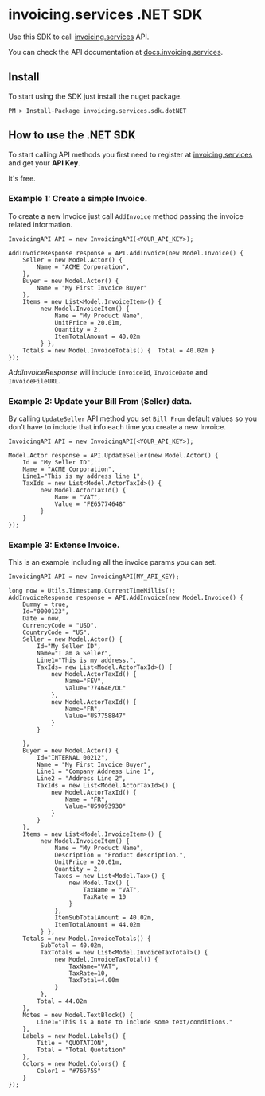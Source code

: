 # invoicing.services .NET SDK

Use this SDK to call [invoicing.services](https://invoicing.services/) API.

You can check the API documentation at [docs.invoicing.services](http://docs.invoicing.services/).


## Install

To start using the SDK just install the nuget package.

`PM > Install-Package invoicing.services.sdk.dotNET`

## How to use the .NET SDK

To start calling API methods you first need to register at [invoicing.services](https://invoicing.services/) and get your **API Key**.

It's free.

### Example 1: Create a simple Invoice.

To create a new Invoice just call `AddInvoice` method passing the invoice related information.

```net
InvoicingAPI API = new InvoicingAPI(<YOUR_API_KEY>);

AddInvoiceResponse response = API.AddInvoice(new Model.Invoice() {
    Seller = new Model.Actor() {
        Name = "ACME Corporation",
    },
    Buyer = new Model.Actor() {
        Name = "My First Invoice Buyer"
    },
    Items = new List<Model.InvoiceItem>() {
         new Model.InvoiceItem() {
             Name = "My Product Name",
             UnitPrice = 20.01m,
             Quantity = 2,
             ItemTotalAmount = 40.02m
         } },
    Totals = new Model.InvoiceTotals() {  Total = 40.02m }
});

```

*AddInvoiceResponse* will include `InvoiceId`, `InvoiceDate` and `InvoiceFileURL`.


### Example 2: Update your Bill From (Seller) data.

By calling `UpdateSeller` API method you set `Bill From` default values so you don’t have to include that info each time you create a new Invoice.

```
InvoicingAPI API = new InvoicingAPI(<YOUR_API_KEY>);

Model.Actor response = API.UpdateSeller(new Model.Actor() {
    Id = "My Seller ID",
    Name = "ACME Corporation",
    Line1="This is my address line 1",
    TaxIds = new List<Model.ActorTaxId>() {
         new Model.ActorTaxId() {
             Name = "VAT",
             Value = "FE65774648"
         }
    }
});
```

### Example 3: Extense Invoice.

This is an example including all the invoice params you can set.

```
InvoicingAPI API = new InvoicingAPI(MY_API_KEY);

long now = Utils.Timestamp.CurrentTimeMillis();
AddInvoiceResponse response = API.AddInvoice(new Model.Invoice() {
    Dummy = true,
    Id="0000123",
    Date = now,
    CurrencyCode = "USD",
    CountryCode = "US",
    Seller = new Model.Actor() {
        Id="My Seller ID",
        Name="I am a Seller",
        Line1="This is my address.",
        TaxIds= new List<Model.ActorTaxId>() {
            new Model.ActorTaxId() {
                Name="FEV",
                Value="774646/OL"
            },
            new Model.ActorTaxId() {
                Name="FR",
                Value="US7758847"
            }
        }

    },
    Buyer = new Model.Actor() {
        Id="INTERNAL 00212",
        Name = "My First Invoice Buyer",
        Line1 = "Company Address Line 1",
        Line2 = "Address Line 2",
        TaxIds = new List<Model.ActorTaxId>() {
            new Model.ActorTaxId() {
                Name = "FR",
                Value="US9093930"
            }
        }
    },
    Items = new List<Model.InvoiceItem>() {
         new Model.InvoiceItem() {
             Name = "My Product Name",
             Description = "Product description.",
             UnitPrice = 20.01m,
             Quantity = 2,
             Taxes = new List<Model.Tax>() {
                 new Model.Tax() {
                     TaxName = "VAT",
                     TaxRate = 10
                 }
             },
             ItemSubTotalAmount = 40.02m,
             ItemTotalAmount = 44.02m
         } },
    Totals = new Model.InvoiceTotals() {
         SubTotal = 40.02m,
         TaxTotals = new List<Model.InvoiceTaxTotal>() {
             new Model.InvoiceTaxTotal() {
                 TaxName="VAT",
                 TaxRate=10,
                 TaxTotal=4.00m
             }
         },
        Total = 44.02m
    },
    Notes = new Model.TextBlock() {
        Line1="This is a note to include some text/conditions."
    },
    Labels = new Model.Labels() {
        Title = "QUOTATION",
        Total = "Total Quotation"
    },
    Colors = new Model.Colors() {
        Color1 = "#766755"
    }
});
```
